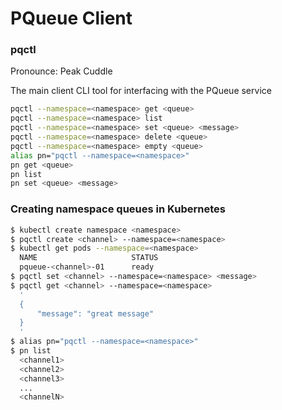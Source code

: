 # PQueue Client

### pqctl 

Pronounce: Peak Cuddle

The main client CLI tool for interfacing with the PQueue service

```bash
pqctl --namespace=<namespace> get <queue>
pqctl --namespace=<namespace> list
pqctl --namespace=<namespace> set <queue> <message>
pqctl --namespace=<namespace> delete <queue>
pqctl --namespace=<namespace> empty <queue>
alias pn="pqctl --namespace=<namespace>"
pn get <queue> 
pn list 
pn set <queue> <message>
```

### Creating namespace queues in Kubernetes

```bash
$ kubectl create namespace <namespace>
$ pqctl create <channel> --namespace=<namespace>
$ kubectl get pods --namespace=<namespace>
  NAME                     STATUS
  pqueue-<channel>-01      ready
$ pqctl set <channel> --namespace=<namespace> <message>
$ pqctl get <channel> --namespace=<namespace>
  '
  {
      "message": "great message"
  }
  '
$ alias pn="pqctl --namespace=<namespace>"
$ pn list
  <channel1>
  <channel2>
  <channel3>
  ...
  <channelN> 
```

